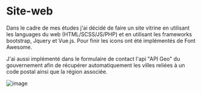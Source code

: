 # Site-web

Dans le cadre de mes études j'ai décidé de faire un site vitrine en utilisant les languages du web (HTML/SCSS/JS/PHP) et en utilisant les frameworks bootstrap, Jquery et Vue.js. Pour finir les icons ont été implémentés de Font Awesome.


J'ai aussi implémenté dans le formulaire de contact l'api "API Geo" du gouvernement afin de récupérer automatiquement les villes reliées à un code postal ainsi que la région associée.


![image](https://user-images.githubusercontent.com/92758203/156254237-bbea8341-b1aa-41b0-9b00-a50b054f2fa3.png)
